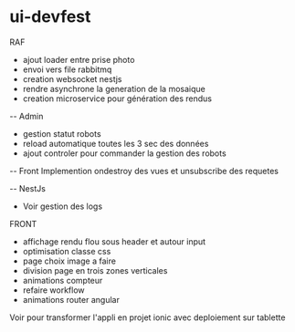 # ui-devfest

RAF

- ajout loader entre prise photo
- envoi vers file rabbitmq
- creation websocket nestjs
- rendre asynchrone la generation de la mosaique
- creation microservice pour génération des rendus

-- Admin
- gestion statut robots
- reload automatique toutes les 3 sec des données
- ajout controler pour commander la gestion des robots

-- Front
  Implemention ondestroy des vues et unsubscribe des requetes

-- NestJs 
- Voir gestion des logs 


FRONT

- affichage rendu flou sous header et autour input
- optimisation classe css
- page choix image a faire
- division page en trois zones verticales
- animations compteur
- refaire workflow 
- animations router angular

Voir pour transformer l'appli en projet ionic avec deploiement sur tablette